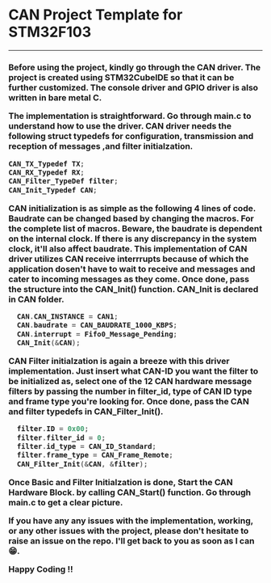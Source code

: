 # CAN Project Template for STM32F103
---

<h3>

Before using the project, kindly go through the CAN driver. The project is 
created using STM32CubeIDE so that it can be further customized. The console
driver and GPIO driver is also written in bare metal C. 

The implementation is straightforward. Go through main.c to understand how 
to use the driver.
CAN driver needs the following struct typedefs for configuration, transmission and reception of messages ,and filter initialzation. 

```C
CAN_TX_Typedef TX;
CAN_RX_Typedef RX;
CAN_Filter_TypeDef filter;
CAN_Init_Typedef CAN;
```

CAN initialization is as simple as the following 4 lines 
of code. Baudrate can be changed based by changing the macros. For the complete list of macros. Beware, the baudrate is dependent on the internal clock. If there is any discrepancy in the system clock, it'll also affect
baudrate. This implementation of CAN driver utilizes CAN receive interrrupts because of which the application dosen't have to wait to receive
and messages and cater to incoming messages as they come. Once done, pass 
the structure into the CAN_Init() function. CAN_Init is declared in CAN folder.

```C
  CAN.CAN_INSTANCE = CAN1;
  CAN.baudrate = CAN_BAUDRATE_1000_KBPS;
  CAN.interrupt = Fifo0_Message_Pending;
  CAN_Init(&CAN);
```

CAN Filter initialzation is again a breeze with this driver implementation. Just insert what CAN-ID you want the filter to be initialized as, select one of the 12 CAN hardware message filters by passing the number in filter_id, type of CAN ID type and frame type you're looking for. Once done, pass the CAN and filter typedefs in CAN_Filter_Init().
```C
  filter.ID = 0x00;
  filter.filter_id = 0;
  filter.id_type = CAN_ID_Standard;
  filter.frame_type = CAN_Frame_Remote;
  CAN_Filter_Init(&CAN, &filter);
```

Once Basic and Filter Initialzation is done, Start the CAN Hardware Block. by calling CAN_Start() function. Go through main.c to get a clear picture. 

If you have any any issues with the implementation, working, or any other issues with the project, please don't hesitate to raise an issue on the repo. I'll get back to you as soon as I can 😁. 

Happy Coding !!

</h3>